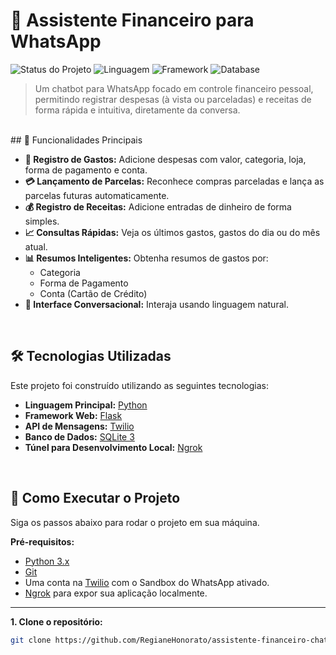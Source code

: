 # 🤖 Assistente Financeiro para WhatsApp

![Status do Projeto](https://img.shields.io/badge/status-em_desenvolvimento-yellow)
![Linguagem](https://img.shields.io/badge/Python-3776AB?style=flat&logo=python&logoColor=white)
![Framework](https://img.shields.io/badge/Flask-000000?style=flat&logo=flask&logoColor=white)
![Database](https://img.shields.io/badge/SQLite-003B57?style=flat&logo=sqlite&logoColor=white)

> Um chatbot para WhatsApp focado em controle financeiro pessoal, permitindo registrar despesas (à vista ou parceladas) e receitas de forma rápida e intuitiva, diretamente da conversa.

<br>
## 🎯 Funcionalidades Principais

*   **💸 Registro de Gastos:** Adicione despesas com valor, categoria, loja, forma de pagamento e conta.
*   **💳 Lançamento de Parcelas:** Reconhece compras parceladas e lança as parcelas futuras automaticamente.
*   **💰 Registro de Receitas:** Adicione entradas de dinheiro de forma simples.
*   **📈 Consultas Rápidas:** Veja os últimos gastos, gastos do dia ou do mês atual.
*   **📊 Resumos Inteligentes:** Obtenha resumos de gastos por:
    *   Categoria
    *   Forma de Pagamento
    *   Conta (Cartão de Crédito)
*   **💬 Interface Conversacional:** Interaja usando linguagem natural.

<br>

## 🛠️ Tecnologias Utilizadas

Este projeto foi construído utilizando as seguintes tecnologias:

*   **Linguagem Principal:** [Python](https://www.python.org/)
*   **Framework Web:** [Flask](https://flask.palletsprojects.com/)
*   **API de Mensagens:** [Twilio](https://www.twilio.com/)
*   **Banco de Dados:** [SQLite 3](https://www.sqlite.org/index.html)
*   **Túnel para Desenvolvimento Local:** [Ngrok](https://ngrok.com/)

<br>

## 🚀 Como Executar o Projeto

Siga os passos abaixo para rodar o projeto em sua máquina.

**Pré-requisitos:**
*   [Python 3.x](https://www.python.org/downloads/)
*   [Git](https://git-scm.com/downloads)
*   Uma conta na [Twilio](https://www.twilio.com/) com o Sandbox do WhatsApp ativado.
*   [Ngrok](https://ngrok.com/download) para expor sua aplicação localmente.

---

**1. Clone o repositório:**
```bash
git clone https://github.com/RegianeHonorato/assistente-financeiro-chatbot.git

